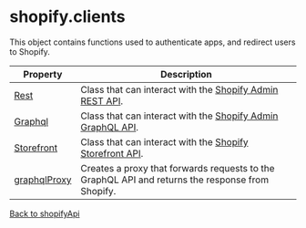 # shopify.clients

This object contains functions used to authenticate apps, and redirect users to Shopify.

| Property                          | Description                                                                                               |
| --------------------------------- | --------------------------------------------------------------------------------------------------------- |
| [Rest](./Rest.md)                 | Class that can interact with the [Shopify Admin REST API](https://shopify.dev/docs/api/admin-rest).       |
| [Graphql](./Graphql.md)           | Class that can interact with the [Shopify Admin GraphQL API](https://shopify.dev/docs/api/admin-graphql). |
| [Storefront](./Storefront.md)     | Class that can interact with the [Shopify Storefront API](https://shopify.dev/docs/api/storefront).       |
| [graphqlProxy](./graphqlProxy.md) | Creates a proxy that forwards requests to the GraphQL API and returns the response from Shopify.          |

[Back to shopifyApi](../shopifyApi.md)
